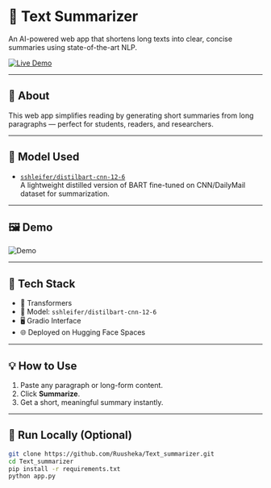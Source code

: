 # 📝 Text Summarizer

An AI-powered web app that shortens long texts into clear, concise summaries using state-of-the-art NLP.

[![Live Demo](https://img.shields.io/badge/Try%20it%20on%20HuggingFace-%F0%9F%94%97-blue?style=for-the-badge)](https://huggingface.co/spaces/Ruusheka/Text_summarizer)

---

## 🚀 About

This web app simplifies reading by generating short summaries from long paragraphs — perfect for students, readers, and researchers.

---

## 🧠 Model Used

- [`sshleifer/distilbart-cnn-12-6`](https://huggingface.co/sshleifer/distilbart-cnn-12-6)  
A lightweight distilled version of BART fine-tuned on CNN/DailyMail dataset for summarization.

---

## 🖼️ Demo

![Demo](https://github.com/Ruusheka/Text_summarizer/blob/main/assets/demoPic.png?raw=true)

---

## 🔧 Tech Stack

- 🤗 Transformers
- 🧠 Model: `sshleifer/distilbart-cnn-12-6`
- 🖥️ Gradio Interface
- 🌐 Deployed on Hugging Face Spaces

---

## 💡 How to Use

1. Paste any paragraph or long-form content.
2. Click **Summarize**.
3. Get a short, meaningful summary instantly.

---

## 🧪 Run Locally (Optional)

```bash
git clone https://github.com/Ruusheka/Text_summarizer.git
cd Text_summarizer
pip install -r requirements.txt
python app.py
